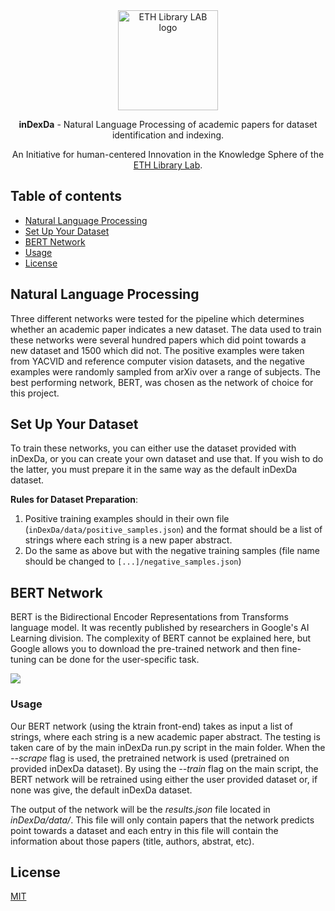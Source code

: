 <div align="center">
  <a href="https://www.librarylab.ethz.ch"><img src="https://www.librarylab.ethz.ch/wp-content/uploads/2018/05/logo.svg" alt="ETH Library LAB logo" height="160"></a>
  
  <br/>
  
  <p><strong>inDexDa</strong> - Natural Language Processing of academic papers for dataset identification and indexing.</p>
  
  <p>An Initiative for human-centered Innovation in the Knowledge Sphere of the <a href="https://www.librarylab.ethz.ch">ETH Library Lab</a>.</p>

</div>

## Table of contents

- [Natural Language Processing](#natural-language-processing)
- [Set Up Your Dataset](#set-up-your-dataset)
- [BERT Network](#bert-network)
- [Usage](#usage)
- [License](#license)

## Natural Language Processing
Three different networks were tested for the pipeline which determines whether an academic
paper indicates a new dataset. The data used to train these networks were several hundred
papers which did point towards a new dataset and 1500 which did not. The positive
examples were taken from YACVID and reference computer vision datasets, and the negative
examples were randomly sampled from arXiv over a range of subjects. The best performing
network, BERT, was chosen as the network of choice for this project.

## Set Up Your Dataset
To train these networks, you can either use the dataset provided with inDexDa, or you can
create your own dataset and use that. If you wish to do the latter, you must prepare it
in the same way as the default inDexDa dataset.

__Rules for Dataset Preparation__:

1. Positive training examples should in their own file (`inDexDa/data/positive_samples.json`)
    and the format should be a list of strings where each string is a new paper abstract.
2. Do the same as above but with the negative training samples (file name should be
    changed to `[...]/negative_samples.json`)

## BERT Network
BERT is the Bidirectional Encoder Representations from Transforms language model. It was
recently published by researchers in Google's AI Learning division. The complexity of
BERT cannot be explained here, but Google allows you to download the pre-trained network
and then fine-tuning can be done for the user-specific task.

![](https://miro.medium.com/max/876/0*ViwaI3Vvbnd-CJSQ.png=300x)

### Usage
Our BERT network (using the ktrain front-end) takes as input a list of strings, where
each string is a new academic paper abstract. The testing is taken care of by the main
inDexDa run.py script in the main folder. When the _--scrape_ flag is used, the pretrained
network is used (pretrained on provided inDexDa dataset). By using the _--train_ flag on
the main script, the BERT network will be retrained using either the user provided
dataset or, if none was give, the default inDexDa dataset.

The output of the network will be the _results.json_ file located in _inDexDa/data/_. This
file will only contain papers that the network predicts point towards a dataset and each
entry in this file will contain the information about those papers (title, authors,
abstrat, etc).

## License

[MIT](https://github.com/eth-library-lab/inDexDa/LICENSE)
